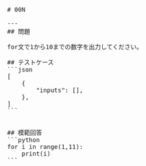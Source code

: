 <pre>
# 00N

---
## 問題

for文で1から10までの数字を出力してください。

## テストケース
```json
[
	{
		"inputs": [],
  	},
]
```


## 模範回答
```python
for i in range(1,11):
	print(i)
```
</pre>